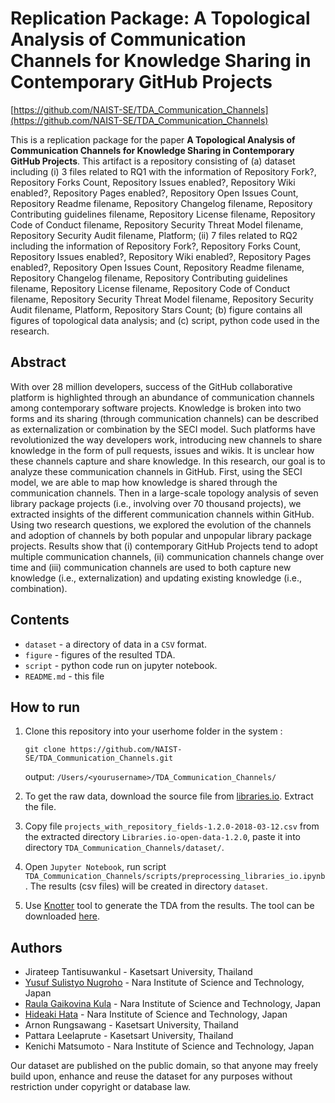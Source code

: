 # Replication Package: A Topological Analysis of Communication Channels for Knowledge Sharing in Contemporary GitHub Projects

[https://github.com/NAIST-SE/TDA_Communication_Channels](https://github.com/NAIST-SE/TDA_Communication_Channels)

This is a replication package for the paper **A Topological Analysis of Communication Channels for Knowledge Sharing in Contemporary GitHub Projects**.
This artifact is a repository consisting of (a) dataset including (i) 3 files related to RQ1 with the information of Repository Fork?, Repository Forks Count, Repository Issues enabled?, Repository Wiki enabled?, Repository Pages enabled?, Repository Open Issues Count, Repository Readme filename, Repository Changelog filename, Repository Contributing guidelines filename, Repository License filename, Repository Code of Conduct filename, Repository Security Threat Model filename, Repository Security Audit filename, Platform; 
(ii) 7 files related to RQ2 including the information of Repository Fork?, Repository Forks Count, Repository Issues enabled?, Repository Wiki enabled?, Repository Pages enabled?, Repository Open Issues Count, Repository Readme filename, Repository Changelog filename, Repository Contributing guidelines filename, Repository License filename, Repository Code of Conduct filename, Repository Security Threat Model filename, Repository Security Audit filename, Platform, Repository Stars Count;
(b) figure contains all figures of topological data analysis; and 
(c) script, python code used in the research.


## Abstract
With over 28 million developers, success of the GitHub collaborative platform is highlighted through an abundance of communication channels among contemporary software projects. 
Knowledge is broken into two forms and its sharing (through communication channels) can be described as externalization or combination by the SECI model.
Such platforms have revolutionized the way developers work, introducing new channels to share knowledge in the form of pull requests, issues and wikis. 
It is unclear how these channels capture and share knowledge.
In this research, our goal is to analyze these communication channels in GitHub.
First, using the SECI model, we are able to map how knowledge is shared through the communication channels.
Then in a large-scale  topology analysis  of seven library package projects (i.e., involving over 70 thousand projects), we extracted insights of the different communication channels within GitHub. 
Using two research questions, we explored the evolution of the channels and adoption of channels by both popular and unpopular library package projects. 
Results show that (i) contemporary GitHub Projects tend to adopt multiple communication channels, (ii) communication channels change over time and (iii) communication channels are used to both capture new knowledge (i.e.,  externalization) and  updating existing knowledge (i.e., combination).


## Contents
* `dataset` - a directory of data in a `CSV` format.
* `figure` - figures of the resulted TDA.
* `script` - python code run on jupyter notebook.
* `README.md` - this file

## How to run
1. Clone this repository into your userhome folder in the system :
   ```
   git clone https://github.com/NAIST-SE/TDA_Communication_Channels.git
   ```
   output: `/Users/<yourusername>/TDA_Communication_Channels/`
   
2. To get the raw data, download the source file from [libraries.io](https://zenodo.org/record/1196312/files/Libraries.io-open-data-1.2.0.tar.gz). Extract the file.

3. Copy file `projects_with_repository_fields-1.2.0-2018-03-12.csv` from the extracted directory `Libraries.io-open-data-1.2.0`, paste it into directory `TDA_Communication_Channels/dataset/`.

4. Open `Jupyter Notebook`, run script `TDA_Communication_Channels/scripts/preprocessing_libraries_io.ipynb`. The results (csv files) will be created in directory `dataset`.

5. Use [Knotter](https://github.com/rosinality/knotter) tool to generate the TDA from the results. The tool can be downloaded [here](https://pypi.org/project/knotter/).

## Authors
* Jirateep Tantisuwankul - Kasetsart University, Thailand
* [Yusuf Sulistyo Nugroho](https://yusufsn.github.io/) - Nara Institute of Science and Technology, Japan
* [Raula Gaikovina Kula](https://raux.github.io/) - Nara Institute of Science and Technology, Japan
* [Hideaki Hata](https://hideakihata.github.io/) - Nara Institute of Science and Technology, Japan
* Arnon Rungsawang - Kasetsart University, Thailand
* Pattara Leelaprute - Kasetsart University, Thailand
* Kenichi Matsumoto - Nara Institute of Science and Technology, Japan

Our dataset are published on the public domain, so that anyone may freely build upon, enhance and reuse the dataset for any purposes without restriction under copyright or database law.
